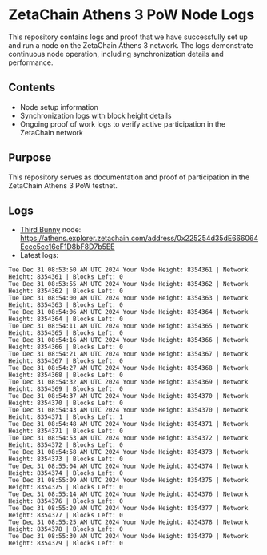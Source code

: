 # ZetaChain Athens 3 PoW Node Logs
This repository contains logs and proof that we have successfully set up and run a node on the ZetaChain Athens 3 network. The logs demonstrate continuous node operation, including synchronization details and performance.

## Contents
- Node setup information
- Synchronization logs with block height details
- Ongoing proof of work logs to verify active participation in the ZetaChain network

## Purpose
This repository serves as documentation and proof of participation in the ZetaChain Athens 3 PoW testnet.

## Logs

- [Third Bunny](https://thirdbunny.xyz/) node: https://athens.explorer.zetachain.com/address/0x225254d35dE666064Eccc5ce16eF1D8bF8D7b5EE
- Latest logs:
```
Tue Dec 31 08:53:50 AM UTC 2024 Your Node Height: 8354361 | Network Height: 8354361 | Blocks Left: 0
Tue Dec 31 08:53:55 AM UTC 2024 Your Node Height: 8354362 | Network Height: 8354362 | Blocks Left: 0
Tue Dec 31 08:54:00 AM UTC 2024 Your Node Height: 8354363 | Network Height: 8354363 | Blocks Left: 0
Tue Dec 31 08:54:06 AM UTC 2024 Your Node Height: 8354364 | Network Height: 8354364 | Blocks Left: 0
Tue Dec 31 08:54:11 AM UTC 2024 Your Node Height: 8354365 | Network Height: 8354365 | Blocks Left: 0
Tue Dec 31 08:54:16 AM UTC 2024 Your Node Height: 8354366 | Network Height: 8354366 | Blocks Left: 0
Tue Dec 31 08:54:21 AM UTC 2024 Your Node Height: 8354367 | Network Height: 8354367 | Blocks Left: 0
Tue Dec 31 08:54:27 AM UTC 2024 Your Node Height: 8354368 | Network Height: 8354368 | Blocks Left: 0
Tue Dec 31 08:54:32 AM UTC 2024 Your Node Height: 8354369 | Network Height: 8354369 | Blocks Left: 0
Tue Dec 31 08:54:37 AM UTC 2024 Your Node Height: 8354370 | Network Height: 8354370 | Blocks Left: 0
Tue Dec 31 08:54:43 AM UTC 2024 Your Node Height: 8354370 | Network Height: 8354371 | Blocks Left: 1
Tue Dec 31 08:54:48 AM UTC 2024 Your Node Height: 8354371 | Network Height: 8354371 | Blocks Left: 0
Tue Dec 31 08:54:53 AM UTC 2024 Your Node Height: 8354372 | Network Height: 8354372 | Blocks Left: 0
Tue Dec 31 08:54:58 AM UTC 2024 Your Node Height: 8354373 | Network Height: 8354373 | Blocks Left: 0
Tue Dec 31 08:55:04 AM UTC 2024 Your Node Height: 8354374 | Network Height: 8354374 | Blocks Left: 0
Tue Dec 31 08:55:09 AM UTC 2024 Your Node Height: 8354375 | Network Height: 8354375 | Blocks Left: 0
Tue Dec 31 08:55:14 AM UTC 2024 Your Node Height: 8354376 | Network Height: 8354376 | Blocks Left: 0
Tue Dec 31 08:55:20 AM UTC 2024 Your Node Height: 8354377 | Network Height: 8354377 | Blocks Left: 0
Tue Dec 31 08:55:25 AM UTC 2024 Your Node Height: 8354378 | Network Height: 8354378 | Blocks Left: 0
Tue Dec 31 08:55:30 AM UTC 2024 Your Node Height: 8354379 | Network Height: 8354379 | Blocks Left: 0
```
